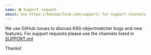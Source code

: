 ```yaml
---
name: ⛔ Support request
about: See https://banzaicloud.com/support/ for support channels
---
```


We use GitHub issues to discuss K8S-objectmatcher bugs and new features.
For support requests please use the channels listed in [SUPPORT.md](https://github.com/banzaicloud/k8s-objectmatcher/blob/master/.github/SUPPORT.md)

Thanks!
